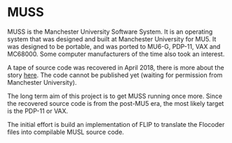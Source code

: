 # MUSS
MUSS is the Manchester University Software System. It is an operating system that was designed and built at Manchester University
for MU5. It was designed to be portable, and was ported to MU6-G, PDP-11, VAX and MC68000. Some computer manufacturers of the time
also took an interest.

A tape of source code was recovered in April 2018, there is more about the story [here](https://robs-old-computers.com/2018/05/03/muss-source-code/).
The code cannot be published yet (waiting for permission from Manchester University).

The long term aim of this project is to get MUSS running once more. Since the recovered source code is from the post-MU5 era, the most
likely target is the PDP-11 or VAX.

The initial effort is build an implementation of FLIP to translate the Flocoder files into compilable MUSL source code.
